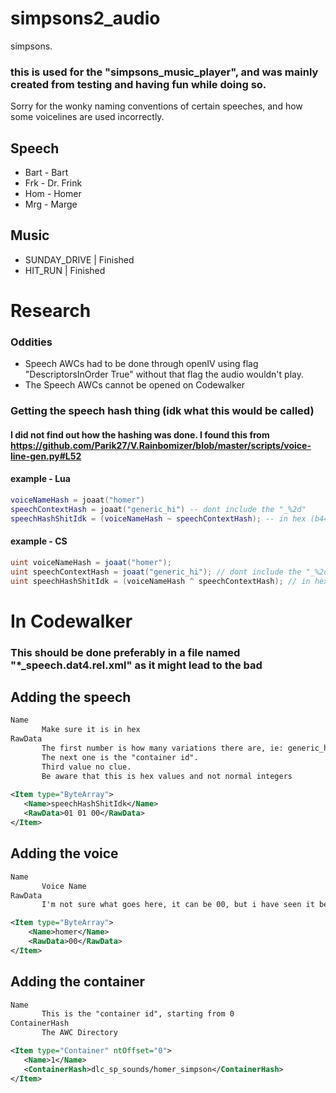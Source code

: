 # simpsons2_audio
simpsons.

### this is used for the "simpsons_music_player", and was mainly created from testing and having fun while doing so.
Sorry for the wonky naming conventions of certain speeches, and how some voicelines are used incorrectly.

## Speech
- Bart - Bart
- Frk - Dr. Frink
- Hom - Homer
- Mrg - Marge



## Music
- SUNDAY_DRIVE | Finished
- HIT_RUN | Finished

# Research

  ### Oddities
  - Speech AWCs had to be done through openIV using flag "DescriptorsInOrder True" without that flag the audio wouldn't play.
  - The Speech AWCs cannot be opened on Codewalker

  ### Getting the speech hash thing (idk what this would be called)
  #### I did not find out how the hashing was done. I found this from https://github.com/Parik27/V.Rainbomizer/blob/master/scripts/voice-line-gen.py#L52
  #### example - Lua
  ```lua
  voiceNameHash = joaat("homer")
  speechContextHash = joaat("generic_hi") -- dont include the "_%2d"
  speechHashShitIdk = (voiceNameHash ~ speechContextHash); -- in hex (b445c9b3)
  ```
  #### example - CS
  ```cs
  uint voiceNameHash = joaat("homer");
  uint speechContextHash = joaat("generic_hi"); // dont include the "_%2d"
  uint speechHashShitIdk = (voiceNameHash ^ speechContextHash); // in hex (b445c9b3)
  ```

# In Codewalker
   ### This should be done preferably in a file named "*_speech.dat4.rel.xml" as it might lead to the bad
   ## Adding the speech
   ```xml 
   Name
          Make sure it is in hex
   RawData
          The first number is how many variations there are, ie: generic_hi_01, generic_hi_02 etc.
          The next one is the "container id". 
          Third value no clue. 
          Be aware that this is hex values and not normal integers
     
   <Item type="ByteArray">
      <Name>speechHashShitIdk</Name> 
      <RawData>01 01 00</RawData>
   </Item>
   ```
   ## Adding the voice
   ```xml
   Name
          Voice Name
   RawData
          I'm not sure what goes here, it can be 00, but i have seen it be different values for voices.
   
   <Item type="ByteArray">
       <Name>homer</Name>
       <RawData>00</RawData>
   </Item>
   ```
   ## Adding the container
   ```xml
   Name
          This is the "container id", starting from 0
   ContainerHash
          The AWC Directory   

   <Item type="Container" ntOffset="0">
      <Name>1</Name> 
      <ContainerHash>dlc_sp_sounds/homer_simpson</ContainerHash>
   </Item>
   ```
